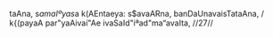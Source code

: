 taAna, s$amaIºya s$a k(AEntaeya: s$avaARna, banDaUnavaisTataAna, /
k{(payaA par"yaAivaí"Ae ivaSaId"iªad"ma“avaIta, //27//